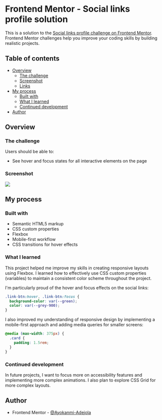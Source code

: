 # Frontend Mentor - Social links profile solution

This is a solution to the [Social links profile challenge on Frontend Mentor](https://www.frontendmentor.io/challenges/social-links-profile-UG32l9m6dQ). Frontend Mentor challenges help you improve your coding skills by building realistic projects.

## Table of contents

- [Overview](#overview)
  - [The challenge](#the-challenge)
  - [Screenshot](#screenshot)
  - [Links](#links)
- [My process](#my-process)
  - [Built with](#built-with)
  - [What I learned](#what-i-learned)
  - [Continued development](#continued-development)
- [Author](#author)

## Overview

### The challenge

Users should be able to:

- See hover and focus states for all interactive elements on the page

### Screenshot

![](./preview.jpg)

## My process

### Built with

- Semantic HTML5 markup
- CSS custom properties
- Flexbox
- Mobile-first workflow
- CSS transitions for hover effects

### What I learned

This project helped me improve my skills in creating responsive layouts using Flexbox. I learned how to effectively use CSS custom properties (variables) to maintain a consistent color scheme throughout the project.

I'm particularly proud of the hover and focus effects on the social links:

```css
.link-btn:hover, .link-btn:focus {
  background-color: var(--green);
  color: var(--grey-900);
}
```

I also improved my understanding of responsive design by implementing a mobile-first approach and adding media queries for smaller screens:

```css
@media (max-width: 375px) {
  .card {
    padding: 1.5rem;
  }
}
```

### Continued development

In future projects, I want to focus more on accessibility features and implementing more complex animations. I also plan to explore CSS Grid for more complex layouts.

## Author

- Frontend Mentor - [@Ayokanmi-Adejola](https://www.frontendmentor.io/profile/Ayokanmi-Adejola)
